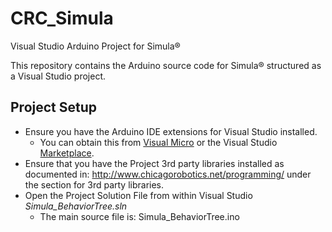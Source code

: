 # CRC_Simula
Visual Studio Arduino Project for Simula®

This repository contains the Arduino source code for Simula® structured as a Visual Studio project.

## Project Setup

* Ensure you have the Arduino IDE extensions for Visual Studio installed. 
  * You can obtain this from [Visual Micro](http://www.visualmicro.com/) or the Visual Studio [Marketplace](https://marketplace.visualstudio.com/search?term=Arduino&target=VS&category=All%20categories&vsVersion=&sortBy=Relevance).
* Ensure that you have the Project 3rd party libraries installed as documented in: http://www.chicagorobotics.net/programming/ under the section for 3rd party libraries.
* Open the Project Solution File from within Visual Studio *Simula_BehaviorTree.sln* 
  * The main source file is: Simula_BehaviorTree.ino
